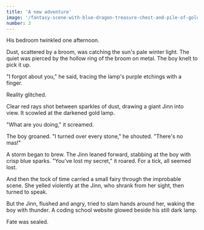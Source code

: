 ```yaml
---
title: 'A new adventure'
image: '/fantasy-scene-with-blue-dragon-treasure-chest-and-pile-of-golden-coins-d-illustration-707801968.jpg'
number: 3
---
```


His bedroom twinkled one afternoon.

Dust, scattered by a broom, was catching the sun's pale winter light. The quiet was pierced by the hollow ring of the broom on metal. The boy knelt to pick it up.

"I forgot about you," he said, tracing the lamp's purple etchings with a finger.

Reality glitched. 

Clear red rays shot between sparkles of dust, drawing a giant Jinn into view. It scowled at the darkened gold lamp. 

"What are you doing," it screamed.

The boy groaned. "I turned over every stone," he shouted. "There's no mas!"

A storm began to brew. The Jinn leaned forward, stabbing at the boy with crisp blue sparks. "You've lost my secret," it roared. For a tick, all seemed lost.

And then the tock of time carried a small fairy through the improbable scene. She yelled violently at the Jinn, who shrank from her sight, then turned to speak.

But the Jinn, flushed and angry, tried to slam hands around her, waking the boy with thunder. A coding school website glowed beside his still dark lamp.

Fate was sealed.